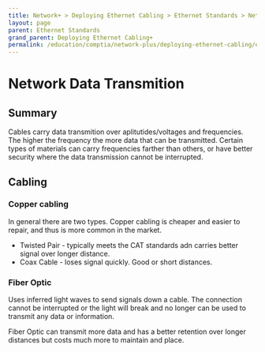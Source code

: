```yaml
---
title: Network+ > Deploying Ethernet Cabling > Ethernet Standards > Network Data Transmition
layout: page
parent: Ethernet Standards
grand_parent: Deploying Ethernet Cabling+
permalink: /education/comptia/network-plus/deploying-ethernet-cabling/ethernet-standards/network-data-transmition/
---
```


# Network Data Transmition

## Summary

Cables carry data transmition over aplitutides/voltages and frequencies. The higher the frequency the more data that can be transmitted. Certain types of materials can carry frequencies farther than others, or have better security where the data transmission cannot be interrupted.

## Cabling

### Copper cabling

In general there are two types. Copper cabling is cheaper and easier to repair, and thus is more common in the market.

- Twisted Pair - typically meets the CAT standards adn carries better signal over longer distance.
- Coax Cable - loses signal quickly. Good or short distances.

### Fiber Optic

Uses inferred light waves to send signals down a cable. The connection cannot be interrupted or the light will break and no longer can be used to transmit any data or information.

Fiber Optic can transmit more data and has a better retention over longer distances but costs much more to maintain and place.

